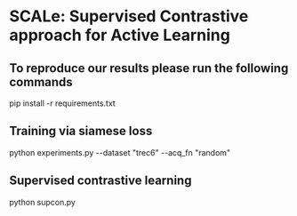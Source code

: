 # SCALe: Supervised Contrastive approach for Active Learning

## To reproduce our results please run the following commands

pip install -r requirements.txt

## Training via siamese loss
python experiments.py --dataset "trec6" --acq_fn "random"

## Supervised contrastive learning
python supcon.py
